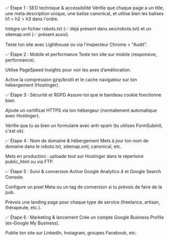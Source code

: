 ✅ Étape 1 : SEO technique & accessibilité
 Vérifie que chaque page a un title, une meta description unique, une balise canonical, et utilise bien les balises h1 > h2 > h3 dans l'ordre.

 Intègre un fichier robots.txt (✅ déjà présent dans seo/robots.txt) et un sitemap.xml (✅ présent aussi).

 Teste ton site avec Lighthouse ou via l'inspecteur Chrome > "Audit".

✅ Étape 2 : Mobile et performance
 Teste ton site sur mobile (responsive, performance).

 Utilise PageSpeed Insights pour voir les axes d’amélioration.

 Active la compression gzip/brotli et le cache navigateur sur ton hébergement (Hostinger).

✅ Étape 3 : Sécurité et RGPD
 Assure-toi que le bandeau cookie fonctionne bien.

 Ajoute un certificat HTTPS via ton hébergeur (normalement automatique avec Hostinger).

 Vérifie que tu as bien un formulaire avec anti-spam (tu utilises FormSubmit, c'est ok).

✅ Étape 4 : Nom de domaine & hébergement
 Mets à jour ton nom de domaine dans le robots.txt, sitemap.xml, canonical, etc.

 Mets en production : uploade tout sur Hostinger dans le répertoire public_html ou via FTP.

✅ Étape 5 : Suivi & conversion
 Active Google Analytics 4 et Google Search Console.

 Configure un pixel Meta ou un tag de conversion si tu prévois de faire de la pub.

 Prévois une landing page pour chaque type de service (freelance, artisan, thérapeute, etc.).

✅ Étape 6 : Marketing & lancement
 Crée un compte Google Business Profile (ex-Google My Business).

 Publie ton site sur LinkedIn, Instagram, groupes Facebook, etc.

